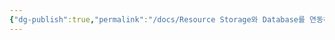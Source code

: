 ```yaml
---
{"dg-publish":true,"permalink":"/docs/Resource Storage와 Database를 연동하는 방법에 대하여 알아봅니다./","title":"Resource Storage와 Database를 연동하는 방법에 대하여 알아봅니다.","tags":["todo"]}
---
```


